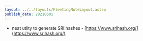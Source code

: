 ```yaml
---
layout: ../../layouts/FleetingNoteLayout.astro
publish_date: 20210601
---
```


- neat utlity to generate SRI hashes - [https://www.srihash.org/](https://www.srihash.org/)
